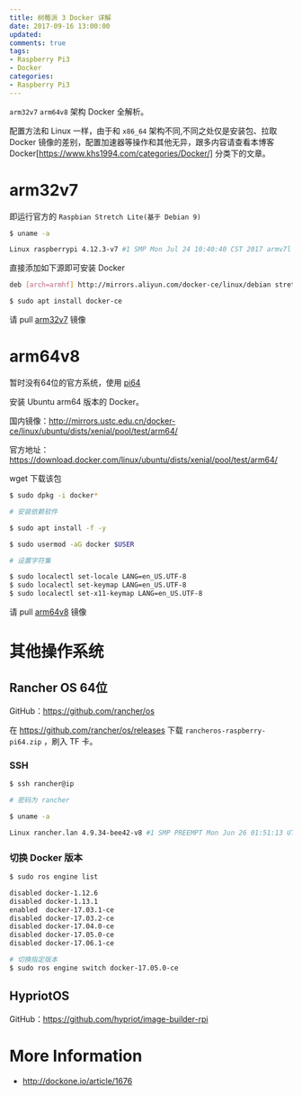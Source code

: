 ```yaml
---
title: 树莓派 3 Docker 详解
date: 2017-09-16 13:00:00
updated:
comments: true
tags:
- Raspberry Pi3
- Docker
categories:
- Raspberry Pi3
---
```


`arm32v7` `arm64v8` 架构 Docker 全解析。

<!--more-->

配置方法和 Linux 一样，由于和 `x86_64` 架构不同,不同之处仅是安装包、拉取 Docker 镜像的差别，配置加速器等操作和其他无异，跟多内容请查看本博客 Docker[https://www.khs1994.com/categories/Docker/] 分类下的文章。

# arm32v7

即运行官方的 `Raspbian Stretch Lite(基于 Debian 9)`

```bash
$ uname -a

Linux raspberrypi 4.12.3-v7 #1 SMP Mon Jul 24 10:40:40 CST 2017 armv7l GNU/Linux
```

直接添加如下源即可安装 Docker

```bash
deb [arch=armhf] http://mirrors.aliyun.com/docker-ce/linux/debian stretch test
```

```bash
$ sudo apt install docker-ce
```

请 pull [arm32v7](https://hub.docker.com/u/arm32v7/) 镜像

# arm64v8

暂时没有64位的官方系统，使用 [pi64](https://www.khs1994.com/raspberry-pi3/arm64v8.html)

安装 Ubuntu arm64 版本的 Docker。

国内镜像：http://mirrors.ustc.edu.cn/docker-ce/linux/ubuntu/dists/xenial/pool/test/arm64/

官方地址：https://download.docker.com/linux/ubuntu/dists/xenial/pool/test/arm64/

wget 下载该包

```bash
$ sudo dpkg -i docker*

# 安装依赖软件

$ sudo apt install -f -y

$ sudo usermod -aG docker $USER

# 设置字符集

$ sudo localectl set-locale LANG=en_US.UTF-8
$ sudo localectl set-keymap LANG=en_US.UTF-8
$ sudo localectl set-x11-keymap LANG=en_US.UTF-8
```
请 pull [arm64v8](https://hub.docker.com/u/arm64v8/) 镜像

# 其他操作系统

## Rancher OS 64位

GitHub：https://github.com/rancher/os

在 https://github.com/rancher/os/releases 下载 `rancheros-raspberry-pi64.zip` ，刷入 TF 卡。

### SSH

```bash
$ ssh rancher@ip

# 密码为 rancher

$ uname -a

Linux rancher.lan 4.9.34-bee42-v8 #1 SMP PREEMPT Mon Jun 26 01:51:13 UTC 2017 aarch64 GNU/Linux
```

### 切换 Docker 版本

```bash
$ sudo ros engine list

disabled docker-1.12.6
disabled docker-1.13.1
enabled  docker-17.03.1-ce
disabled docker-17.03.2-ce
disabled docker-17.04.0-ce
disabled docker-17.05.0-ce
disabled docker-17.06.1-ce

# 切换指定版本
$ sudo ros engine switch docker-17.05.0-ce
```

## HypriotOS

GitHub：https://github.com/hypriot/image-builder-rpi

# More Information

* http://dockone.io/article/1676

